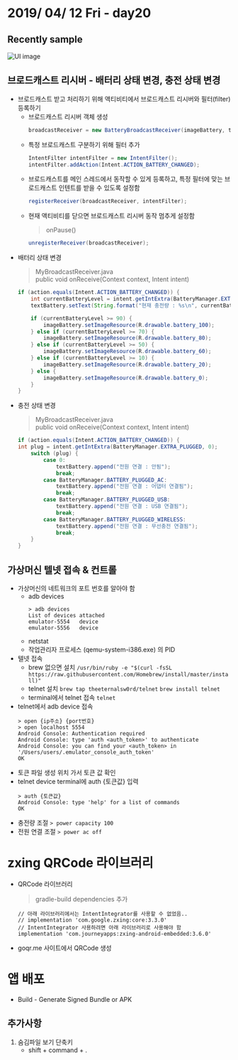 # 2019/ 04/ 12 Fri - day20
## Recently sample
![UI image](https://github.com/pby2017/study-android-basic-itbank/blob/master/README_image/day20.gif)
## 브로드캐스트 리시버 - 배터리 상태 변경, 충전 상태 변경
* 브로드캐스트 받고 처리하기 위해 액티비티에서 브로드캐스트 리시버와 필터(filter) 등록하기
  * 브로드캐스트 리시버 객체 생성
    ```java
    broadcastReceiver = new BatteryBroadcastReceiver(imageBattery, textBattery);
    ```
  * 특정 브로드캐스트 구분하기 위해 필터 추가
    ```java
    IntentFilter intentFilter = new IntentFilter();
    intentFilter.addAction(Intent.ACTION_BATTERY_CHANGED);
    ```
  * 브로드캐스트를 메인 스레드에서 동작할 수 있게 등록하고, 특정 필터에 맞는 브로드캐스트 인텐트를 받을 수 있도록 설정함
    ```java
    registerReceiver(broadcastReceiver, intentFilter);
    ```
  * 현재 액티비티를 닫으면 브로드캐스트 리시버 동작 멈추게 설정함
    > onPause()
      ```java
      unregisterReceiver(broadcastReceiver);
      ```
* 배터리 상태 변경
  > MyBroadcastReceiver.java  
  > public void onReceive(Context context, Intent intent)
    ```java
    if (action.equals(Intent.ACTION_BATTERY_CHANGED)) {
        int currentBatteryLevel = intent.getIntExtra(BatteryManager.EXTRA_LEVEL, 0);
        textBattery.setText(String.format("현재 충전량 : %s\n", currentBatteryLevel));

        if (currentBatteryLevel >= 90) {
            imageBattery.setImageResource(R.drawable.battery_100);
        } else if (currentBatteryLevel >= 70) {
            imageBattery.setImageResource(R.drawable.battery_80);
        } else if (currentBatteryLevel >= 50) {
            imageBattery.setImageResource(R.drawable.battery_60);
        } else if (currentBatteryLevel >= 10) {
            imageBattery.setImageResource(R.drawable.battery_20);
        } else {
            imageBattery.setImageResource(R.drawable.battery_0);
        }
    }
    ```
* 충전 상태 변경
  > MyBroadcastReceiver.java  
  > public void onReceive(Context context, Intent intent)
    ```java
    if (action.equals(Intent.ACTION_BATTERY_CHANGED)) {
    int plug = intent.getIntExtra(BatteryManager.EXTRA_PLUGGED, 0);
        switch (plug) {
            case 0:
                textBattery.append("전원 연결 : 안됨");
                break;
            case BatteryManager.BATTERY_PLUGGED_AC:
                textBattery.append("전원 연결 : 어댑터 연결됨");
                break;
            case BatteryManager.BATTERY_PLUGGED_USB:
                textBattery.append("전원 연결 : USB 연결됨");
                break;
            case BatteryManager.BATTERY_PLUGGED_WIRELESS:
                textBattery.append("전원 연결 : 무선충전 연결됨");
                break;
        }
    }
    ```
## 가상머신 텔넷 접속 & 컨트롤
* 가상머신의 네트워크의 포트 번호를 알아야 함
  * adb devices
    ```
    > adb devices
    List of devices attached
    emulator-5554	device
    emulator-5556	device
    ```
  * netstat
  * 작업관리자 프로세스 (qemu-system-i386.exe) 의 PID
* 텔넷 접속
  * brew 없으면 설치
    ```/usr/bin/ruby -e "$(curl -fsSL https://raw.githubusercontent.com/Homebrew/install/master/install)"```
  * telnet 설치
    ```brew tap theeternalsw0rd/telnet```
    ```brew install telnet```
  * terminal에서 telnet 접속
    ```telnet```
* telnet에서 adb device 접속
    ```
    > open {ip주소} {port번호}
    > open localhost 5554
    Android Console: Authentication required
    Android Console: type 'auth <auth_token>' to authenticate
    Android Console: you can find your <auth_token> in 
    '/Users/users/.emulator_console_auth_token'
    OK
    ```
* 토큰 파일 생성 위치 가서 토큰 값 확인
* telnet device terminal에 auth {토큰값} 입력
    ```
    > auth {토큰값}
    Android Console: type 'help' for a list of commands
    OK
    ```
* 충전량 조절
    ```> power capacity 100```
* 전원 연결 조절
    ```> power ac off```
# zxing QRCode 라이브러리
* QRCode 라이브러리
  > gradle-build dependencies 추가
  ```
  // 아래 라이브러리에서는 IntentIntegrator를 사용할 수 없었음..
  // implementation 'com.google.zxing:core:3.3.0'
  // IntentIntegrator 사용하려면 아래 라이브러리로 사용해야 함
  implementation 'com.journeyapps:zxing-android-embedded:3.6.0'
  ```
* goqr.me 사이트에서 QRCode 생성
# 앱 배포
* Build - Generate Signed Bundle or APK
## 추가사항
1. 숨김파일 보기 단축키
    * shift + command + .